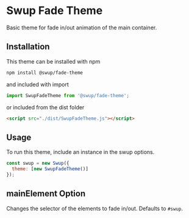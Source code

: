 # Swup Fade Theme
Basic theme for fade in/out animation of the main container.

## Installation

This theme can be installed with npm

```bash
npm install @swup/fade-theme
```

and included with import

```javascript
import SwupFadeTheme from '@swup/fade-theme';
```

or included from the dist folder

```html
<script src="./dist/SwupFadeTheme.js"></script>
```

## Usage

To run this theme, include an instance in the swup options.

```javascript
const swup = new Swup({
  theme: [new SwupFadeTheme()]
});
```

## mainElement Option
Changes the selector of the elements to fade in/out. Defaults to `#swup`.
